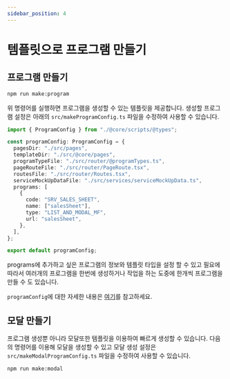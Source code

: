 ```yaml
---
sidebar_position: 4
---
```


# 템플릿으로 프로그램 만들기

## 프로그램 만들기
```bash
npm run make:program
```
위 명령어를 실행하면 프로그램을 생성할 수 있는 템플릿을 제공합니다.
생성할 프로그램 설정은 아래의 `src/makeProgramConfig.ts` 파일을 수정하여 사용할 수 있습니다.

```typescript title="src/makeProgramConfig.ts"
import { ProgramConfig } from "./@core/scripts/@types";

const programConfig: ProgramConfig = {
  pagesDir: "./src/pages",
  templateDir: "./src/@core/pages",
  programTypeFile: "./src/router/@programTypes.ts",
  pageRouteFile: "./src/router/PageRoute.tsx",
  routesFile: "./src/router/Routes.tsx",
  serviceMockUpDataFile: "./src/services/serviceMockUpData.ts",
  programs: [
    {
      code: "SRV_SALES_SHEET",
      name: ["salesSheet"],
      type: "LIST_AND_MODAL_MF",
      url: "salesSheet",
    },
  ],
};

export default programConfig;
```

programs에 추가하고 싶은 프로그램의 정보와 템플릿 타입을 설정 할 수 있고 필요에 따라서
여러개의 프로그램을 한번에 생성하거나 작업을 하는 도중에 한개씩 프로그램을 만들 수 도 있습니다.

`programConfig`에 대한 자세한 내용은 [여기](/docs/api/front-end/core-scripts/make-program.md)를 참고하세요.

## 모달 만들기

프로그램 생성뿐 아니라 모달또한 템플릿을 이용하여 빠르게 생성할 수 있습니다. 다음의 명령어를 이용해 모달을 생성할 수 있고 모달 생성 설정은 `src/makeModalProgramConfig.ts` 파일을 수정하여 사용할 수 있습니다.

```bash
npm run make:modal
```
